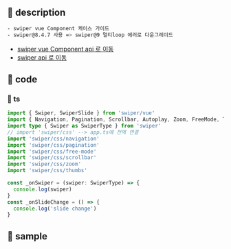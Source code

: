 ## &#x1F4C1; description
```bash
- swiper vue Component 케이스 가이드
- swiper@8.4.7 사용 => swiper@9 멀티loop 에러로 다운그레이드
```
- [swiper vue Component api 로 이동](https://swiperjs.com/vue)
- [swiper api 로 이동](https://swiperjs.com/swiper-api)

## &#x1F4C1; code

### &#x1F4DD; ts
```ts
import { Swiper, SwiperSlide } from 'swiper/vue'
import { Navigation, Pagination, Scrollbar, Autoplay, Zoom, FreeMode, Thumbs, A11y } from 'swiper'
import type { Swiper as SwiperType } from 'swiper'
// import 'swiper/css' --> app.ts에 전역 연결
import 'swiper/css/navigation'
import 'swiper/css/pagination'
import 'swiper/css/free-mode'
import 'swiper/css/scrollbar'
import 'swiper/css/zoom'
import 'swiper/css/thumbs'

const _onSwiper = (swiper: SwiperType) => {
  console.log(swiper)
}
const _onSlideChange = () => {
  console.log('slide change')
}
```

## &#x1F4C1; sample
